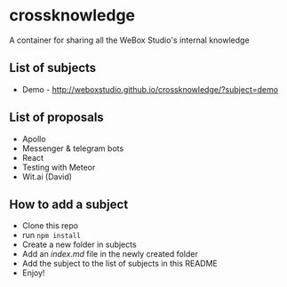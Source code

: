 # crossknowledge
A container for sharing all the WeBox Studio's internal knowledge

## List of subjects
* Demo - http://weboxstudio.github.io/crossknowledge/?subject=demo

## List of proposals
* Apollo
* Messenger & telegram bots
* React
* Testing with Meteor
* Wit.ai (David)

## How to add a subject
* Clone this repo
* run `npm install`
* Create a new folder in subjects
* Add an _index.md_ file in the newly created folder
* Add the subject to the list of subjects in this README
* Enjoy!
